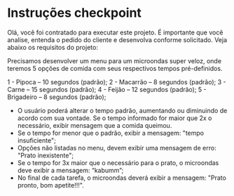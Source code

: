 # Instruções checkpoint

Olá, você foi contratado para executar este projeto. É importante que você analise, entenda o pedido do cliente e desenvolva conforme solicitado. Veja abaixo os requisitos do projeto:

Precisamos desenvolver um menu para um microondas super veloz, onde teremos 5 opções de comida com seus respectivos tempos pré-definidos. 

1 - Pipoca – 10 segundos (padrão);
2 - Macarrão – 8 segundos (padrão);
3 - Carne – 15 segundos (padrão);
4 - Feijão – 12 segundos (padrão);
5 - Brigadeiro – 8 segundos (padrão); 


- O usuário poderá alterar o tempo padrão, aumentando ou diminuindo de acordo com sua vontade. Se o tempo informado for maior que 2x o necessário, exibir mensagem que a comida queimou.
- Se o tempo for menor que o padrão, exibir a mensagem: "tempo insuficiente"; 
- Opções não listadas no menu, devem exibir uma mensagem de erro: "Prato inexistente";
- Se o tempo for 3x maior que o necessário para o prato, o microondas deve exibir a mensagem: “kabumm”;
- No final de cada tarefa, o microondas deverá exibir a mensagem: "Prato pronto, bom apetite!!!".